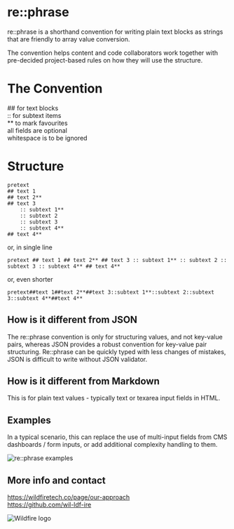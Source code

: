 # re::phrase 
re::phrase is a shorthand convention for writing plain text blocks as strings that are friendly to array value conversion.

The convention helps content and code collaborators work together with pre-decided project-based rules on how they will use the structure.

# The Convention
&#35;&#35; for text blocks<br>
:: for subtext items<br>
** to mark favourites<br>
all fields are optional<br>
whitespace is to be ignored 

# Structure

```
pretext
## text 1
## text 2**
## text 3
	:: subtext 1**
	:: subtext 2
	:: subtext 3
	:: subtext 4**
## text 4**
```

or, in single line

`pretext ## text 1 ## text 2** ## text 3 :: subtext 1** :: subtext 2 :: subtext 3 :: subtext 4** ## text 4**`

or, even shorter

`pretext##text 1##text 2**##text 3::subtext 1**::subtext 2::subtext 3::subtext 4**##text 4**`

## How is it different from JSON
The re::phrase convention is only for structuring values, and not key-value pairs, whereas JSON provides a robust convention for key-value pair structuring. Re::phrase can be quickly typed with less changes of mistakes, JSON is difficult to write without JSON validator.


## How is it different from Markdown
This is for plain text values - typically text or texarea input fields in HTML.


## Examples
In a typical scenario, this can replace the use of multi-input fields from CMS dashboards / form inputs, or add additional complexity handling to them.

![re::phrase examples](https://wildfiretech.co/uploads/2022/03-March/01-Tue/rephrase-examples.png)

## More info and contact
https://wildfiretech.co/page/our-approach<br>
https://github.com/wil-ldf-ire

![Wildfire logo](https://wildfiretech.co/theme/assets/img/logo-bg.png "Wildfire logo")